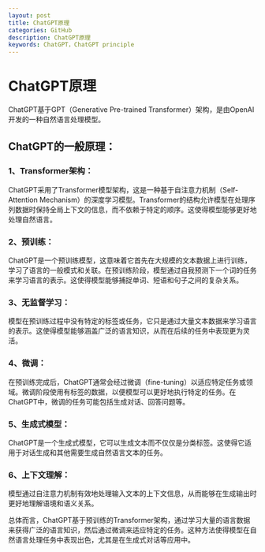 ```yaml
---
layout: post
title: ChatGPT原理
categories: GitHub
description: ChatGPT原理
keywords: ChatGPT，ChatGPT principle
---
```


# ChatGPT原理

ChatGPT基于GPT（Generative Pre-trained Transformer）架构，是由OpenAI开发的一种自然语言处理模型。

## ChatGPT的一般原理：

### 1、Transformer架构： 

ChatGPT采用了Transformer模型架构，这是一种基于自注意力机制（Self-Attention Mechanism）的深度学习模型。Transformer的结构允许模型在处理序列数据时保持全局上下文的信息，而不依赖于特定的顺序。这使得模型能够更好地处理自然语言。

### 2、预训练： 

ChatGPT是一个预训练模型，这意味着它首先在大规模的文本数据上进行训练，学习了语言的一般模式和关联。在预训练阶段，模型通过自我预测下一个词的任务来学习语言的表示。这使得模型能够捕捉单词、短语和句子之间的复杂关系。

### 3、无监督学习： 

模型在预训练过程中没有特定的标签或任务，它只是通过大量文本数据来学习语言的表示。这使得模型能够涵盖广泛的语言知识，从而在后续的任务中表现更为灵活。

### 4、微调： 

在预训练完成后，ChatGPT通常会经过微调（fine-tuning）以适应特定任务或领域。微调阶段使用有标签的数据，以便模型可以更好地执行特定的任务。在ChatGPT中，微调的任务可能包括生成对话、回答问题等。

### 5、生成式模型： 

ChatGPT是一个生成式模型，它可以生成文本而不仅仅是分类标签。这使得它适用于对话生成和其他需要生成自然语言文本的任务。

### 6、上下文理解： 

模型通过自注意力机制有效地处理输入文本的上下文信息，从而能够在生成输出时更好地理解语境和语义关系。

总体而言，ChatGPT基于预训练的Transformer架构，通过学习大量的语言数据来获得广泛的语言知识，然后通过微调来适应特定的任务。这种方法使得模型在自然语言处理任务中表现出色，尤其是在生成式对话等应用中。
